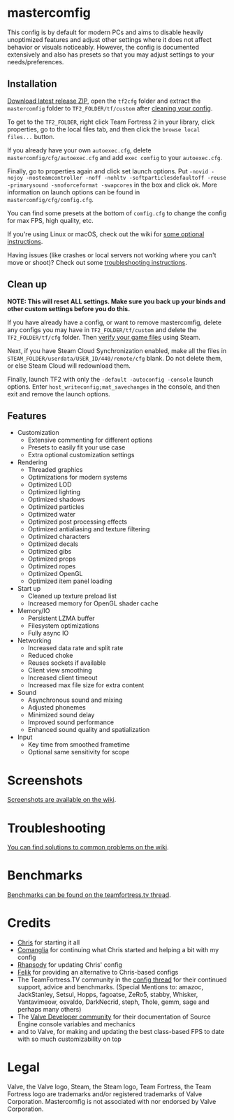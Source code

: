 # mastercomfig

This config is by default for modern PCs and aims to disable heavily unoptimized
features and adjust other settings where it does not affect behavior or visuals
noticeably. However, the config is documented extensively and also has presets
so that you may adjust settings to your needs/preferences.

## Installation

[Download latest release ZIP](https://github.com/mastercoms/tf2cfg/releases/latest), open the `tf2cfg` folder and extract
the `mastercomfig` folder to `TF2_FOLDER/tf/custom` after [cleaning your config](#clean-up).

To get to the `TF2_FOLDER`, right click Team Fortress 2 in your library, click
properties, go to the local files tab, and then click the `browse local files...`
button.

If you already have your own `autoexec.cfg`, delete `mastercomfig/cfg/autoexec.cfg` and
add `exec comfig` to your `autoexec.cfg`.

Finally, go to properties again and click set launch options.
Put `-novid -nojoy -nosteamcontroller -noff -nohltv -softparticlesdefaultoff -reuse -primarysound -snoforceformat -swapcores` in
the box and click ok. More information on launch options can be found in
`mastercomfig/cfg/comfig.cfg`.

You can find some presets at the bottom of `comfig.cfg` to change the config for max FPS, high quality, etc.

If you're using Linux or macOS, check out the wiki for [some optional instructions](https://github.com/mastercoms/tf2cfg/wiki/OpenGL-Systems).

Having issues (like crashes or local servers not working where you can't move or shoot)? Check out some [troubleshooting instructions](https://github.com/mastercoms/tf2cfg/wiki/Troubleshooting).

## Clean up

**NOTE: This will reset ALL settings. Make sure you back up your binds and other
custom settings before you do this.**

If you have already have a config, or want to remove mastercomfig, delete any configs you
may have in `TF2_FOLDER/tf/custom` and delete the `TF2_FOLDER/tf/cfg` folder.
Then [verify your game files](https://support.steampowered.com/kb_article.php?ref=2037-QEUH-3335) using Steam.

Next, if you have Steam Cloud Synchronization enabled, make all the files in `STEAM_FOLDER/userdata/USER_ID/440/remote/cfg` blank. Do not delete them, or else Steam Cloud will redownload them.

Finally, launch TF2 with only the `-default -autoconfig -console` launch options. Enter `host_writeconfig;mat_savechanges` in the console, and then exit and remove the launch options.

## Features

* Customization
  * Extensive commenting for different options
  * Presets to easily fit your use case
  * Extra optional customization settings
* Rendering
  * Threaded graphics
  * Optimizations for modern systems
  * Optimized LOD
  * Optimized lighting
  * Optimized shadows
  * Optimized particles
  * Optimized water
  * Optimized post processing effects
  * Optimized antialiasing and texture filtering
  * Optimized characters
  * Optimized decals
  * Optimized gibs
  * Optimized props
  * Optimized ropes
  * Optimized OpenGL
  * Optimized item panel loading
* Start up
  * Cleaned up texture preload list
  * Increased memory for OpenGL shader cache
* Memory/IO
  * Persistent LZMA buffer
  * Filesystem optimizations
  * Fully async IO
* Networking
  * Increased data rate and split rate
  * Reduced choke
  * Reuses sockets if available
  * Client view smoothing
  * Increased client timeout
  * Increased max file size for extra content
* Sound
  * Asynchronous sound and mixing
  * Adjusted phonemes
  * Minimized sound delay
  * Improved sound performance
  * Enhanced sound quality and spatialization
* Input
  * Key time from smoothed frametime
  * Optional same sensitivity for scope

# Screenshots

[Screenshots are available on the wiki](https://github.com/mastercoms/tf2cfg/wiki/Screenshots).

# Troubleshooting

[You can find solutions to common problems on the wiki](https://github.com/mastercoms/tf2cfg/wiki/Troubleshooting).

# Benchmarks

[Benchmarks can be found on the teamfortress.tv thread](http://www.teamfortress.tv/42867/mastercomfig-fps-customization-config/).

# Credits

* [Chris](https://chrisdown.name/tf2/) for starting it all
* [Comanglia](http://www.teamfortress.tv/25328/comanglias-config-fps-guide) for continuing what Chris started and helping a bit with my config
* [Rhapsody](http://rhapsodysl.github.io/perfconfig/) for updating Chris' config
* [Felik](http://www.teamfortress.tv/44076/se-config-framework-feliks-config-3) for providing an alternative to Chris-based configs
* The TeamFortress.TV community in the [config thread](http://www.teamfortress.tv/42867/mastercomfig-fps-customization-config/) for their continued support, advice and benchmarks. (Special Mentions to: amazoc, JackStanley, Setsul, Hopps, fagoatse, ZeRo5, stabby, Whisker, Vantavimeow, osvaldo, DarkNecrid, steph, Thole, gemm, sage and perhaps many others)
* The [Valve Developer community](https://developer.valvesoftware.com/wiki/Main_Page) for their documentation of Source Engine console variables and mechanics
* and to Valve, for making and updating the best class-based FPS to date with so much customizability on top

# Legal

Valve, the Valve logo, Steam, the Steam logo, Team Fortress, the Team Fortress logo are trademarks and/or registered trademarks of Valve Corporation. Mastercomfig is not associated with nor endorsed by Valve Corporation.
